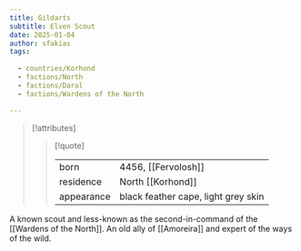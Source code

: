 ```yaml
---
title: Gildarts
subtitle: Elven Scout
date: 2025-01-04
author: sfakias
tags:
  
  - countries/Korhond
  - factions/North
  - factions/Daral
  - factions/Wardens of the North

---
```

> [!attributes]
> 
> > [!quote]
> >
> > | | |
> > | --- | --- |
> > | born | 4456, [[Fervolosh]] |
> > | residence | North [[Korhond]] |
> > | appearance | black feather cape, light grey skin |

A known scout and less-known as the second-in-command of the [[Wardens of the North]]. An old ally of [[Amoreira]] and expert of the ways of the wild.